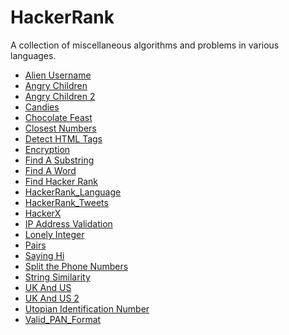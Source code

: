 HackerRank
==========

A collection of miscellaneous algorithms and problems in various languages.

- [Alien Username](https://www.hackerrank.com/challenges/alien-username)
- [Angry Children](https://www.hackerrank.com/contests/oct13/challenges/angry-children)
- [Angry Children 2](https://www.hackerrank.com/contests/oct13/challenges/angry-children-2)
- [Candies](https://www.hackerrank.com/challenges/candies)
- [Chocolate Feast](https://www.hackerrank.com/contests/oct13/challenges/chocolate-feast)
- [Closest Numbers](https://www.hackerrank.com/challenges/closest-numbers)
- [Detect HTML Tags](https://www.hackerrank.com/challenges/detect-html-tags)
- [Encryption](https://www.hackerrank.com/challenges/encryption)
- [Find A Substring](https://www.hackerrank.com/challenges/find-substring)
- [Find A Word](https://www.hackerrank.com/challenges/find-a-word)
- [Find Hacker Rank](https://www.hackerrank.com/challenges/find-hackerrank)
- [HackerRank_Language](https://www.hackerrank.com/challenges/hackerrank-language)
- [HackerRank_Tweets](https://www.hackerrank.com/challenges/hackerrank-tweets)
- [HackerX](https://www.hackerrank.com/contests/oct13/challenges/missile-defend)
- [IP Address Validation](https://www.hackerrank.com/challenges/ip-address-validation)
- [Lonely Integer](https://www.hackerrank.com/challenges/lonely-integer)
- [Pairs](https://www.hackerrank.com/challenges/pairs)
- [Saying Hi](https://www.hackerrank.com/challenges/saying-hi)
- [Split the Phone Numbers](https://www.hackerrank.com/challenges/split-number)
- [String Similarity](https://www.hackerrank.com/challenges/string-similarity)
- [UK And US](https://www.hackerrank.com/submissions/code/948387)
- [UK And US 2](https://www.hackerrank.com/challenges/uk-and-us-2)
- [Utopian Identification Number](https://www.hackerrank.com/challenges/utopian-identification-number)
- [Valid_PAN_Format](https://www.hackerrank.com/challenges/valid-pan-format)